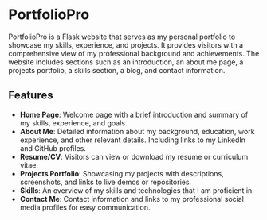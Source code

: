 # PortfolioPro
PortfolioPro is a Flask website that serves as my personal portfolio to showcase my skills, experience, and projects. It provides visitors with a comprehensive view of my professional background and achievements. The website includes sections such as an introduction, an about me page, a projects portfolio, a skills section, a blog, and contact information.

## Features
- **Home Page**: Welcome page with a brief introduction and summary of my skills, experience, and goals.
- **About Me**: Detailed information about my background, education, work experience, and other relevant details. Including links to my LinkedIn and GitHub profiles.
- **Resume/CV**: Visitors can view or download my resume or curriculum vitae.
- **Projects Portfolio**: Showcasing my projects with descriptions, screenshots, and links to live demos or repositories.
- **Skills**: An overview of my skills and technologies that I am proficient in.
- **Contact Me**: Contact information and links to my professional social media profiles for easy communication.
